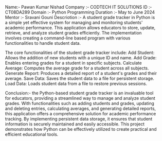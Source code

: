 Name:- Pawan Kumar Nishad 
Company :- CODTECH IT SOLUTIONS
ID :- CT08DA289 
Domain :- Python Programming 
Duration :- May to June 2024
Mentor :- Sravani Gouni
Descriotion :-
A student grade tracker in Python is a simple yet effective system for managing and monitoring students' academic performance. 
This application allows educators to store, update, retrieve, and analyze student grades efficiently.
The implementation involves creating a command-line based program with various functionalities to handle student data.

The core functionalities of the student grade tracker include:
Add Student: Allows the addition of new students with a unique ID and name.
Add Grade: Enables entering grades for a student in specific subjects.
Calculate Average: Computes the average grade for a student across all subjects.
Generate Report: Produces a detailed report of a student's grades and their average.
Save Data: Saves the student data to a file for persistent storage.
Load Data: Loads student data from a file to restore previous sessions.

Conclusion:-
 the Python-based student grade tracker is an invaluable tool for educators, providing a streamlined way to manage and analyze student grades.
 With functionalities such as adding students and grades, updating and deleting entries, calculating averages, and generating detailed reports, this application offers a comprehensive solution for academic performance tracking. 
 By implementing persistent data storage, it ensures that student information is securely maintained and easily accessible.
 This project demonstrates how Python can be effectively utilized to create practical and efficient educational tools.
